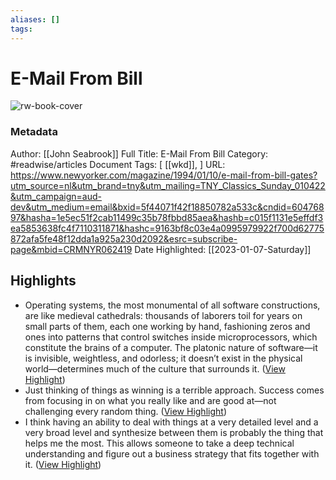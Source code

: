 ```yaml
---
aliases: []
tags:
---
```

# E-Mail From Bill

![rw-book-cover](https://media.newyorker.com/photos/59092f48c14b3c606c102832/16:9/w_1280,c_limit/940110_r27976.jpg)
### Metadata
Author: [[John Seabrook]]
Full Title: E-Mail From Bill
Category: #readwise/articles
Document Tags: [ [[wkd]], ]
URL: https://www.newyorker.com/magazine/1994/01/10/e-mail-from-bill-gates?utm_source=nl&utm_brand=tny&utm_mailing=TNY_Classics_Sunday_010422&utm_campaign=aud-dev&utm_medium=email&bxid=5f44071f42f18850782a533c&cndid=60476897&hasha=1e5ec51f2cab11499c35b78fbbd85aea&hashb=c015f1131e5effdf3ea5853638fc4f7110311871&hashc=9163bf8c03e4a0995979922f700d62775872afa5fe48f12dda1a925a230d2092&esrc=subscribe-page&mbid=CRMNYR062419
Date Highlighted: [[2023-01-07-Saturday]]

## Highlights
- Operating systems, the most monumental of all software constructions, are like medieval cathedrals: thousands of laborers toil for years on small parts of them, each one working by hand, fashioning zeros and ones into patterns that control switches inside microprocessors, which constitute the brains of a computer. The platonic nature of software—it is invisible, weightless, and odorless; it doesn’t exist in the physical world—determines much of the culture that surrounds it. ([View Highlight](https://read.readwise.io/read/01gp6d2m14tt07g0yz069frr1p))
- Just thinking of things as winning is a terrible approach. Success comes from focusing in on what you really like and are good at—not challenging every random thing. ([View Highlight](https://read.readwise.io/read/01gp6e37eqagnxvrk0qsp7haxv))
- I think having an ability to deal with things at a very detailed level and a very broad level and synthesize between them is probably the thing that helps me the most. This allows someone to take a deep technical understanding and figure out a business strategy that fits together with it. ([View Highlight](https://read.readwise.io/read/01gp6e4nbzh6hgbavp1m3sqemt))


